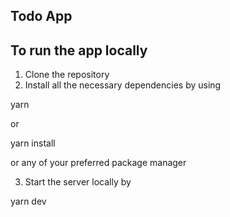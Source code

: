 ## Todo App

## To run the app locally

1. Clone the repository
2. Install all the necessary dependencies by using

yarn

or

yarn install

or any of your preferred package manager

3. Start the server locally by

yarn dev
